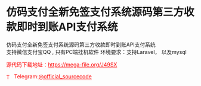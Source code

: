 # 仿码支付全新免签支付系统源码第三方收款即时到账API支付系统

仿码支付全新免签支付系统源码第三方收款即时到账API支付系统<br>支持微信支付宝QQ , 只有PC端挂机软件 环境要求：支持Laravel， 以及mysql<br>


<p style="color: red;">源代码下载地址：<a href="https://mega-file.org/J49SX" style="color: red;">https://mega-file.org/J49SX</a></p><p style="color: red;"><img src="https://cdn-icons-png.flaticon.com/512/2111/2111646.png" alt="Telegram Icon" style="width: 16px; vertical-align: middle; margin-right: 5px;">Telegram:<a href="https://t.me/official_sourcecode" style="color: red;">@official_sourcecode</a></p>